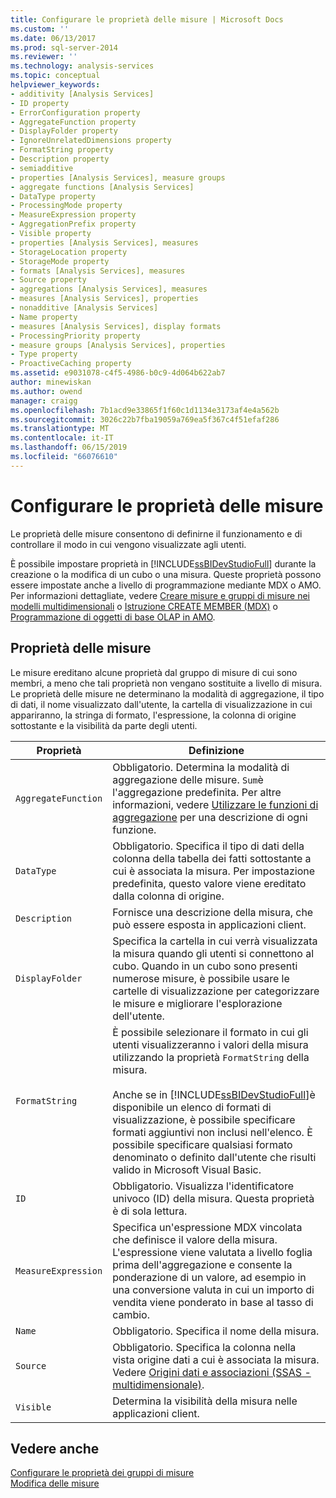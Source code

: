 ```yaml
---
title: Configurare le proprietà delle misure | Microsoft Docs
ms.custom: ''
ms.date: 06/13/2017
ms.prod: sql-server-2014
ms.reviewer: ''
ms.technology: analysis-services
ms.topic: conceptual
helpviewer_keywords:
- additivity [Analysis Services]
- ID property
- ErrorConfiguration property
- AggregateFunction property
- DisplayFolder property
- IgnoreUnrelatedDimensions property
- FormatString property
- Description property
- semiadditive
- properties [Analysis Services], measure groups
- aggregate functions [Analysis Services]
- DataType property
- ProcessingMode property
- MeasureExpression property
- AggregationPrefix property
- Visible property
- properties [Analysis Services], measures
- StorageLocation property
- StorageMode property
- formats [Analysis Services], measures
- Source property
- aggregations [Analysis Services], measures
- measures [Analysis Services], properties
- nonadditive [Analysis Services]
- Name property
- measures [Analysis Services], display formats
- ProcessingPriority property
- measure groups [Analysis Services], properties
- Type property
- ProactiveCaching property
ms.assetid: e9031078-c4f5-4986-b0c9-4d064b622ab7
author: minewiskan
ms.author: owend
manager: craigg
ms.openlocfilehash: 7b1acd9e33865f1f60c1d1134e3173af4e4a562b
ms.sourcegitcommit: 3026c22b7fba19059a769ea5f367c4f51efaf286
ms.translationtype: MT
ms.contentlocale: it-IT
ms.lasthandoff: 06/15/2019
ms.locfileid: "66076610"
---
```

# <a name="configure-measure-properties"></a>Configurare le proprietà delle misure
  Le proprietà delle misure consentono di definirne il funzionamento e di controllare il modo in cui vengono visualizzate agli utenti.  
  
 È possibile impostare proprietà in [!INCLUDE[ssBIDevStudioFull](../../includes/ssbidevstudiofull-md.md)] durante la creazione o la modifica di un cubo o una misura. Queste proprietà possono essere impostate anche a livello di programmazione mediante MDX o AMO. Per informazioni dettagliate, vedere [Creare misure e gruppi di misure nei modelli multidimensionali](create-measures-and-measure-groups-in-multidimensional-models.md) o [Istruzione CREATE MEMBER &#40;MDX&#41;](/sql/mdx/mdx-data-definition-create-member) o [Programmazione di oggetti di base OLAP in AMO](https://docs.microsoft.com/bi-reference/amo/programming-amo-olap-basic-objects).  
  
## <a name="measure-properties"></a>Proprietà delle misure  
 Le misure ereditano alcune proprietà dal gruppo di misure di cui sono membri, a meno che tali proprietà non vengano sostituite a livello di misura. Le proprietà delle misure ne determinano la modalità di aggregazione, il tipo di dati, il nome visualizzato dall'utente, la cartella di visualizzazione in cui appariranno, la stringa di formato, l'espressione, la colonna di origine sottostante e la visibilità da parte degli utenti.  
  
|Proprietà|Definizione|  
|--------------|----------------|  
|`AggregateFunction`|Obbligatorio. Determina la modalità di aggregazione delle misure. `Sum`è l'aggregazione predefinita. Per altre informazioni, vedere [Utilizzare le funzioni di aggregazione](use-aggregate-functions.md) per una descrizione di ogni funzione.|  
|`DataType`|Obbligatorio. Specifica il tipo di dati della colonna della tabella dei fatti sottostante a cui è associata la misura. Per impostazione predefinita, questo valore viene ereditato dalla colonna di origine.|  
|`Description`|Fornisce una descrizione della misura, che può essere esposta in applicazioni client.|  
|`DisplayFolder`|Specifica la cartella in cui verrà visualizzata la misura quando gli utenti si connettono al cubo. Quando in un cubo sono presenti numerose misure, è possibile usare le cartelle di visualizzazione per categorizzare le misure e migliorare l'esplorazione dell'utente.|  
|`FormatString`|È possibile selezionare il formato in cui gli utenti visualizzeranno i valori della misura utilizzando la proprietà `FormatString` della misura.<br /><br /> Anche se in [!INCLUDE[ssBIDevStudioFull](../../includes/ssbidevstudiofull-md.md)]è disponibile un elenco di formati di visualizzazione, è possibile specificare formati aggiuntivi non inclusi nell'elenco. È possibile specificare qualsiasi formato denominato o definito dall'utente che risulti valido in Microsoft Visual Basic.|  
|`ID`|Obbligatorio. Visualizza l'identificatore univoco (ID) della misura. Questa proprietà è di sola lettura.|  
|`MeasureExpression`|Specifica un'espressione MDX vincolata che definisce il valore della misura. L'espressione viene valutata a livello foglia prima dell'aggregazione e consente la ponderazione di un valore, ad esempio in una conversione valuta in cui un importo di vendita viene ponderato in base al tasso di cambio.|  
|`Name`|Obbligatorio. Specifica il nome della misura.|  
|`Source`|Obbligatorio. Specifica la colonna nella vista origine dati a cui è associata la misura. Vedere [Origini dati e associazioni &#40;SSAS - multidimensionale&#41;](data-sources-and-bindings-ssas-multidimensional.md).|  
|`Visible`|Determina la visibilità della misura nelle applicazioni client.|  
  
## <a name="see-also"></a>Vedere anche  
 [Configurare le proprietà dei gruppi di misure](configure-measure-group-properties.md)   
 [Modifica delle misure](../lesson-3-1-modifying-measures.md)  
  
  
